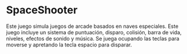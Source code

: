 # SpaceShooter
Este juego simula juegos de arcade basados en naves especiales. Este juego incluye un sistema de puntuación, disparo, colisión, barra de vida, niveles, efectos de sonido y música.
Se juega ocupando las teclas para moverse y apretando la tecla espacio para disparar.
